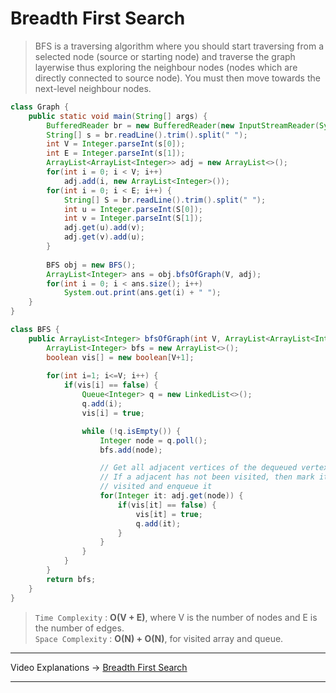 # Breadth First Search
> BFS is a traversing algorithm where you should start traversing from a selected node (source or starting node) and traverse the graph layerwise thus exploring 
> the neighbour nodes (nodes which are directly connected to source node). You must then move towards the next-level neighbour nodes.     

```java
class Graph {
    public static void main(String[] args) {
        BufferedReader br = new BufferedReader(new InputStreamReader(System.in));
        String[] s = br.readLine().trim().split(" ");
        int V = Integer.parseInt(s[0]);
        int E = Integer.parseInt(s[1]);
        ArrayList<ArrayList<Integer>> adj = new ArrayList<>();
        for(int i = 0; i < V; i++)
            adj.add(i, new ArrayList<Integer>());
        for(int i = 0; i < E; i++) {
            String[] S = br.readLine().trim().split(" ");
            int u = Integer.parseInt(S[0]);
            int v = Integer.parseInt(S[1]);
            adj.get(u).add(v);
            adj.get(v).add(u);
        }
        
        BFS obj = new BFS();
        ArrayList<Integer> ans = obj.bfsOfGraph(V, adj);
        for(int i = 0; i < ans.size(); i++) 
            System.out.print(ans.get(i) + " ");
    }
}

class BFS {
    public ArrayList<Integer> bfsOfGraph(int V, ArrayList<ArrayList<Integer>> adj) {
        ArrayList<Integer> bfs = new ArrayList<>(); 
        boolean vis[] = new boolean[V+1]; 
        
        for(int i=1; i<=V; i++) {
            if(vis[i] == false) {
                Queue<Integer> q = new LinkedList<>();
                q.add(i); 
                vis[i] = true; 

                while (!q.isEmpty()) {
                    Integer node = q.poll();
                    bfs.add(node); 

                    // Get all adjacent vertices of the dequeued vertex 
                    // If a adjacent has not been visited, then mark it
                    // visited and enqueue it
                    for(Integer it: adj.get(node)) {
                        if(vis[it] == false) {
                            vis[it] = true; 
                            q.add(it); 
                        } 
                    }
                }
            }
        }
        return bfs; 
    }
}
```
> `Time Complexity` : **O(V + E)**, where V is the number of nodes and E is the number of edges.   
> `Space Complexity` : **O(N) + O(N)**, for visited array and queue.    
---
Video Explanations -> [Breadth First Search](https://www.youtube.com/watch?v=UeE67iCK2lQ&list=PLgUwDviBIf0rGEWe64KWas0Nryn7SCRWw&index=6)  
<hr>
